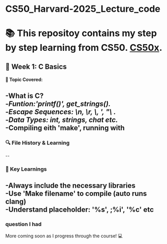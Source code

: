 # CS50_Harvard-2025_Lecture_code

# :books: This repositoy contains my step by step learning from CS50. [CS50x](https://cs50.harvard.edu/x/2025/).

## :memo: Week 1: C Basics 
#### :eyes: Topic Covered:
-**What is C?** <br>
-***Funtion:'printf()', get_strings().***<br>
-*Escape Sequences: \n, \r, \\, '\, "\ .*<br>
-*Data Types: int, strings, chat etc.*<br>
-Compiling eith 'make', running with <br>
--
### :mag: File History & Learning 
--
### :brain: Key Learnings
-Always include the necessary libraries <br>
-Use 'Make filename' to compile (auto runs clang) <br>
-Understand placeholder: '%s', ;%i', '%c' etc 
--

### question I had

More coming soon as I progress through the course! :computer:

